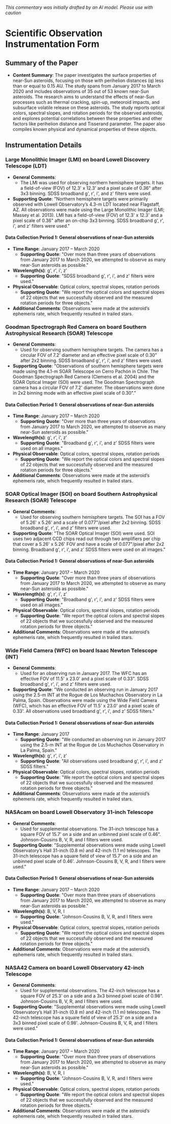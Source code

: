 _This commentary was initially drafted by an AI model. Please use with caution_

# Scientific Observation Instrumentation Form

## Summary of the Paper
- **Content Summary**: The paper investigates the surface properties of near-Sun asteroids, focusing on those with perihelion distances (q) less than or equal to 0.15 AU. The study spans from January 2017 to March 2020 and includes observations of 35 out of 53 known near-Sun asteroids. The research aims to understand the effects of near-Sun processes such as thermal cracking, spin-up, meteoroid impacts, and subsurface volatile release on these asteroids. The study reports optical colors, spectral slopes, and rotation periods for the observed asteroids, and explores potential correlations between these properties and other factors like perihelion distance and Tisserand parameter. The paper also compiles known physical and dynamical properties of these objects.

## Instrumentation Details

### Large Monolithic Imager (LMI) on board Lowell Discovery Telescope (LDT)
- **General Comments**:
   - The LMI was used for observing northern hemisphere targets. It has a field-of-view (FOV) of 12.3' x 12.3' and a pixel scale of 0.36" after 3x3 binning. SDSS broadband g', r', i', and z' filters were used.
- **Supporting Quote**: "Northern hemisphere targets were primarily observed with Lowell Observatory’s 4.3-m LDT located near Flagstaff, AZ. All observations were made using the Large Monolithic Imager (LMI; Massey et al. 2013). LMI has a field-of-view (FOV) of 12.3' x 12.3' and a pixel scale of 0.36" after an on-chip 3x3 binning. SDSS broadband g', r', i', and z' filters were used."

#### Data Collection Period 1: General observations of near-Sun asteroids
- **Time Range**: January 2017 – March 2020
   - **Supporting Quote**: "Over more than three years of observations from January 2017 to March 2020, we attempted to observe as many near-Sun asteroids as possible."
- **Wavelength(s)**: g', r', i', z'
   - **Supporting Quote**: "SDSS broadband g', r', i', and z' filters were used."
- **Physical Observable**: Optical colors, spectral slopes, rotation periods
   - **Supporting Quote**: "We report the optical colors and spectral slopes of 22 objects that we successfully observed and the measured rotation periods for three objects."
- **Additional Comments**: Observations were made at the asteroid’s ephemeris rate, which frequently resulted in trailed stars.

### Goodman Spectrograph Red Camera on board Southern Astrophysical Research (SOAR) Telescope
- **General Comments**:
   - Used for observing southern hemisphere targets. The camera has a circular FOV of 7.2' diameter and an effective pixel scale of 0.30" after 2x2 binning. SDSS broadband g', r', i', and z' filters were used.
- **Supporting Quote**: "Observations of southern hemisphere targets were made using the 4.1-m SOAR Telescope on Cerro Pachón in Chile. The Goodman Spectrograph Red Camera (Clemens et al. 2004) and the SOAR Optical Imager (SOI) were used. The Goodman Spectrograph camera has a circular FOV of 7.2' diameter. The observations were done in 2x2 binning mode with an effective pixel scale of 0.30"."

#### Data Collection Period 1: General observations of near-Sun asteroids
- **Time Range**: January 2017 – March 2020
   - **Supporting Quote**: "Over more than three years of observations from January 2017 to March 2020, we attempted to observe as many near-Sun asteroids as possible."
- **Wavelength(s)**: g', r', i', z'
   - **Supporting Quote**: "Broadband g', r', i', and z' SDSS filters were used on all images."
- **Physical Observable**: Optical colors, spectral slopes, rotation periods
   - **Supporting Quote**: "We report the optical colors and spectral slopes of 22 objects that we successfully observed and the measured rotation periods for three objects."
- **Additional Comments**: Observations were made at the asteroid’s ephemeris rate, which frequently resulted in trailed stars.

### SOAR Optical Imager (SOI) on board Southern Astrophysical Research (SOAR) Telescope
- **General Comments**:
   - Used for observing southern hemisphere targets. The SOI has a FOV of 5.26' x 5.26' and a scale of 0.077"/pixel after 2x2 binning. SDSS broadband g', r', i', and z' filters were used.
- **Supporting Quote**: "The SOAR Optical Imager (SOI) were used. SOI uses two adjacent CCD chips read out through two amplifiers per chip that cover a 5.26' x 5.26' FOV and have a scale of 0.077"/pixel after 2x2 binning. Broadband g', r', i', and z' SDSS filters were used on all images."

#### Data Collection Period 1: General observations of near-Sun asteroids
- **Time Range**: January 2017 – March 2020
   - **Supporting Quote**: "Over more than three years of observations from January 2017 to March 2020, we attempted to observe as many near-Sun asteroids as possible."
- **Wavelength(s)**: g', r', i', z'
   - **Supporting Quote**: "Broadband g', r', i', and z' SDSS filters were used on all images."
- **Physical Observable**: Optical colors, spectral slopes, rotation periods
   - **Supporting Quote**: "We report the optical colors and spectral slopes of 22 objects that we successfully observed and the measured rotation periods for three objects."
- **Additional Comments**: Observations were made at the asteroid’s ephemeris rate, which frequently resulted in trailed stars.

### Wide Field Camera (WFC) on board Isaac Newton Telescope (INT)
- **General Comments**:
   - Used for an observing run in January 2017. The WFC has an effective FOV of 11.5' x 23.0' and a pixel scale of 0.33". SDSS broadband g', r', i', and z' filters were used.
- **Supporting Quote**: "We conducted an observing run in January 2017 using the 2.5-m INT at the Rogue de Los Muchachos Observatory in La Palma, Spain. Observations were made using the Wide Field Camera (WFC), which has an effective FOV of 11.5' x 23.0' and a pixel scale of 0.33'. All observations used broadband g', r', i', and z' SDSS filters."

#### Data Collection Period 1: General observations of near-Sun asteroids
- **Time Range**: January 2017
   - **Supporting Quote**: "We conducted an observing run in January 2017 using the 2.5-m INT at the Rogue de Los Muchachos Observatory in La Palma, Spain."
- **Wavelength(s)**: g', r', i', z'
   - **Supporting Quote**: "All observations used broadband g', r', i', and z' SDSS filters."
- **Physical Observable**: Optical colors, spectral slopes, rotation periods
   - **Supporting Quote**: "We report the optical colors and spectral slopes of 22 objects that we successfully observed and the measured rotation periods for three objects."
- **Additional Comments**: Observations were made at the asteroid’s ephemeris rate, which frequently resulted in trailed stars.

### NASAcam on board Lowell Observatory 31-inch Telescope
- **General Comments**:
   - Used for supplemental observations. The 31-inch telescope has a square FOV of 15.7' on a side and an unbinned pixel scale of 0.46". Johnson-Cousins B, V, R, and I filters were used.
- **Supporting Quote**: "Supplemental observations were made using Lowell Observatory’s Hall 31-inch (0.8 m) and 42-inch (1.1 m) telescopes. The 31-inch telescope has a square field of view of 15.7' on a side and an unbinned pixel scale of 0.46'. Johnson-Cousins B, V, R, and I filters were used."

#### Data Collection Period 1: General observations of near-Sun asteroids
- **Time Range**: January 2017 – March 2020
   - **Supporting Quote**: "Over more than three years of observations from January 2017 to March 2020, we attempted to observe as many near-Sun asteroids as possible."
- **Wavelength(s)**: B, V, R, I
   - **Supporting Quote**: "Johnson-Cousins B, V, R, and I filters were used."
- **Physical Observable**: Optical colors, spectral slopes, rotation periods
   - **Supporting Quote**: "We report the optical colors and spectral slopes of 22 objects that we successfully observed and the measured rotation periods for three objects."
- **Additional Comments**: Observations were made at the asteroid’s ephemeris rate, which frequently resulted in trailed stars.

### NASA42 Camera on board Lowell Observatory 42-inch Telescope
- **General Comments**:
   - Used for supplemental observations. The 42-inch telescope has a square FOV of 25.3' on a side and a 3x3 binned pixel scale of 0.98". Johnson-Cousins B, V, R, and I filters were used.
- **Supporting Quote**: "Supplemental observations were made using Lowell Observatory’s Hall 31-inch (0.8 m) and 42-inch (1.1 m) telescopes. The 42-inch telescope has a square field of view of 25.3' on a side and a 3x3 binned pixel scale of 0.98'. Johnson-Cousins B, V, R, and I filters were used."

#### Data Collection Period 1: General observations of near-Sun asteroids
- **Time Range**: January 2017 – March 2020
   - **Supporting Quote**: "Over more than three years of observations from January 2017 to March 2020, we attempted to observe as many near-Sun asteroids as possible."
- **Wavelength(s)**: B, V, R, I
   - **Supporting Quote**: "Johnson-Cousins B, V, R, and I filters were used."
- **Physical Observable**: Optical colors, spectral slopes, rotation periods
   - **Supporting Quote**: "We report the optical colors and spectral slopes of 22 objects that we successfully observed and the measured rotation periods for three objects."
- **Additional Comments**: Observations were made at the asteroid’s ephemeris rate, which frequently resulted in trailed stars.
